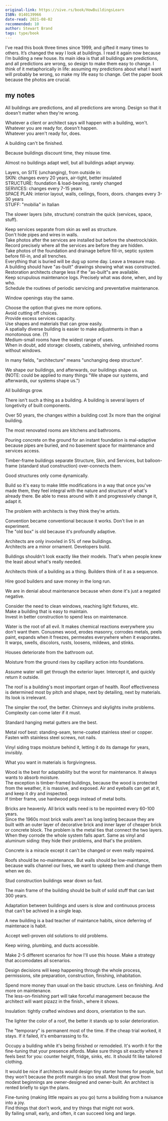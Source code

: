 ```yaml
---
original-link: https://sive.rs/book/HowBuildingsLearn
ISBN: 0140139966
date-read: 2021-08-02
recommended: 10
author: Stewart Brand
tags: type/book
---
```


I’ve read this book three times since 1999, and gifted it many times to others. It’s changed the way I look at buildings. I read it again now because I’m building a new house. Its main idea is that all buildings are predictions, and all predictions are wrong, so design to make them easy to change. I think of it metaphorically in life: assuming my predictions about what I want will probably be wrong, so make my life easy to change. Get the paper book because the photos are crucial.

## my notes

All buildings are predictions, and all predictions are wrong. Design so that it doesn't matter when they're wrong.  
  
Whatever a client or architect says will happen with a building, won't.  
Whatever you are ready for, doesn't happen.  
Whatever you aren't ready for, does.  
  
A building can't be finished.  
  
Because buildings discount time, they misuse time.  
  
Almost no buildings adapt well, but all buildings adapt anyway.  
  
Layers, on SITE (unchanging), from outside in:  
SKIN: changes every 20 years, air-tight, better insulated  
STRUCTURE: foundation & load-bearing, rarely changed  
SERVICES: changes every 7-15 years  
SPACE PLAN: interior layout, walls, ceilings, floors, doors. changes every 3-30 years  
STUFF: "mobilia" in Italian  
  
The slower layers (site, structure) constrain the quick (services, space, stuff).  
  
Keep services separate from skin as well as structure.  
Don't hide pipes and wires in walls.  
Take photos after the services are installed but before the sheetrock/skin. Record precisely where all the services are before they are hidden.  
Take photos of the foundation and drainage before fill-in, septic system before fill-in, and all trenches.  
Everything that is buried will be dug up some day. Leave a treasure map.  
A building should have "as-built" drawings showing what was constructed. Restoration architects charge less if the "as-built"s are available.  
Keep scrupulous maintenance logs. Precisely what was done, when, and by who.  
Schedule the routines of periodic servicing and preventative maintenance.  
  
Window openings stay the same.  
  
Choose the option that gives me more options.  
Avoid cutting off choices.  
Provide excess services capacity.  
Use shapes and materials that can grow easily.  
A spatially diverse building is easier to make adjustments in than a monotonous one. (?)  
Medium-small rooms have the widest range of uses.  
When in doubt, add storage: closets, cabinets, shelving, unfinished rooms without windows.  
  
In many fields, "architecture" means "unchanging deep structure".  
  
We shape our buildings, and afterwards, our buildings shape us.  
(NOTE: could be applied to many things "We shape our systems, and afterwards, our systems shape us.")  
  
All buildings grow.  
  
There isn't such a thing as a building. A building is several layers of longetivity of built components.  
  
Over 50 years, the changes within a building cost 3x more than the original building.  
  
The most renovated rooms are kitchens and bathrooms.  
  
Pouring concrete on the ground for an instant foundation is mal-adaptive because pipes are buried, and no basement space for maintenance and services access.  
  
Timber-frame buildings separate Structure, Skin, and Services, but balloon-frame (standard stud construction) over-connects them.  
  
Good structures only come dynamically.  
  
Build so it's easy to make little modifications in a way that once you've made them, they feel integral with the nature and structure of what's already there. Be able to mess around with it and progressively change it, adapt it.  
  
The problem with architects is they think they're artists.  
  
Convention became conventional because it works. Don't live in an experiment.  
The "old box" is old because it's profoundly adaptive.  
  
Architects are only invovled in 5% of new buildings.  
Architects are a minor ornament. Developers build.  
  
Buildings shouldn't look exactly like their models. That's when people knew the least about what's really needed.  
  
Architects think of a building as a thing. Builders think of it as a sequence.  
  
Hire good builders and save money in the long run.  
  
We are in denial about maintenance because when done it's just a negated negative.  
  
Consider the need to clean windows, reaching light fixtures, etc.  
Make a building that is easy to maintain.  
Invest in better construction to spend less on maintenance.  
  
Water is the root of all evil. It makes chemical reactions everywhere you don't want them. Conusmes wood, erodes masonry, corrodes metals, peels paint, expands when it freezes, permeates everywhere when it evaporates. It warps, swells, discolors, rusts, loosens, mildews, and stinks.  
  
Houses deteriorate from the bathroom out.  
  
Moisture from the ground rises by capillary action into foundations.  
  
Assume water will get through the exterior layer. Intercept it, and quickly return it outside.  
  
The roof is a building's most important organ of health. Roof effectiveness is determined most by pitch and shape, next by detailing, next by materials. Its look is irrelevant.  
  
The simpler the roof, the better. Chimneys and skylights invite problems. Complexity can come later if it must.  
  
Standard hanging metal gutters are the best.  
  
Metal roof best: standing-seam, terne-coated stainless steel or copper. Fasten with stainless steel screws, not nails.  
  
Vinyl siding traps moisture behind it, letting it do its damage for years, invisibly.  
  
What you want in materials is forgivingness.  
  
Wood is the best for adaptability but the worst for maintenance. It always wants to absorb moisture.  
The exception is timber-framed buildings, because the wood is protected from the weather, it is massive, and exposed. Air and eyeballs can get at it, and keep it dry and inspected.  
If timber frame, use hardwood pegs instead of metal bolts.  
  
Bricks are heavenly. All brick walls need is to be repointed every 60-100 years.  
Since the 1960s most brick walls aren't as long lasting because they are built with an outer layer of decorative brick and inner layer of cheaper brick or concrete block. The problem is the metal ties that connect the two layers. When they corrode the whole system falls apart. Same as vinyl and aluminum siding: they hide their problems, and that's the problem.  
  
Concrete is a miracle except it can't be changed or even really repaired.  
  
Roofs should be no-maintenance. But walls should be low-maintance, because walls channel our lives, we want to upkeep them and change them when we do.  
  
Stud construction buildings wear down so fast.  
  
The main frame of the building should be built of solid stuff that can last 300 years.  
  
Adaptation between buildings and users is slow and continuous process that can't be achived in a single leap.  
  
A new building is a bad teacher of maintance habits, since deferring of maintenace is habit.  
  
Accept well-proven old solutions to old problems.  
  
Keep wiring, plumbing, and ducts accessible.  
  
Make 2-5 different scenarios for how I'll use this house. Make a strategy that accomodates all scenarios.  
  
Design decisions will keep happening through the whole process, permissions, site preparation, construction, finishing, inhabitation.  
  
Spend more money than usual on the basic structure. Less on finishing. And more on maintenance.  
The less-on-finishing part will take forceful management because the architect will want pizazz in the finish., where it shows.  
  
Insulation: tightly crafted windows and doors, orientation to the sun.  
  
The lighter the color of a roof, the better it stands up to solar deterioration.  
  
The "temporary" is permanent most of the time. If the cheap trial worked, it stays. If it failed, it's embarrassing to fix.  
  
Occupy a building while it's being finished or remodeled. It's worth it for the fine-tuning that your presence affords. Make sure things sit exactly where it feels best for you: counter height, fridge, sinks, etc. It should fit like tailored clothing.  
  
It would be nice if architects would design tiny starter homes for people, but they won't because the profit margin is too small. Most that grow from modest beginnings are owner-designed and owner-built. An architect is rented briefly to sign the plans.  
  
Fine-tuning (making little repairs as you go) turns a building from a nuisance into a joy.  
Find things that don't work, and try things that might not work.  
By failing small, early, and often, it can succeed long and large.